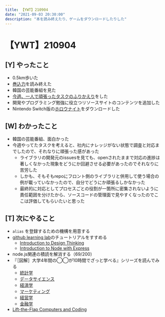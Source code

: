 ```yaml
---
title: 【YWT】210904
date: "2021-09-03 20:30:00"
description: "本を読み終えたり、ゲームをダウンロードしたりした"
---
```


# 【YWT】210904

## [Y] やったこと

- 0.5km歩いた
- [巻込力](https://gist.github.com/LeeDDHH/850bfdb57925f617e180c2fc3179b00a)を読み終えた
- 韓国の芸能番組を見た
- [今週、一人で頑張ったタスクのふりかえり](https://twitter.com/camomile_cafe/status/1433994248429326343)をした
- 開発やプログラミング勉強に役立つリソースサイトのコンテンツを追加した
- Nintendo Switch版の[ホロウナイト](https://store-jp.nintendo.com/list/software/70010000003209.html)をダウンロードした

## [W] わかったこと

- 韓国の芸能番組、面白かった
- 今週やってたタスクを考えると、社内にナレッジがない状態で調査と対応までしたので、それなりに頑張った感があった
  - ライブラリの開発元のissuesを見ても、openされたままで対応の進捗は著しくなかった現象をどうにか回避させる必要があったのでそれなりに苦労した
  - しかも、そもそもrepoにフロント側のライブラリと併用して使う場合の例が載っていなかったので、自分でどうにか頑張るしかなかった
  - 最終的に対応としてプロセスごとの役割が一箇所に密集されないように責任範囲を分けたから、ソースコードの管理面で見やすくなったのでここは評価してもらいたいと思った

## [T] 次にやること

- `alias` を登録するための機構を用意する
- [github learning lab](https://lab.github.com/githubtraining)のチュートリアルをすすめる
  - [Introduction to Design Thinking](https://lab.github.com/githubtraining/introduction-to-design-thinking)
  - [Introduction to Node with Express](https://lab.github.com/everydeveloper/introduction-to-node-with-express)
- node.js関連の積読を解消する（69/200）
- 『［図解］大学4年間の◯◯が10時間でざっと学べる』シリーズを読んでみる
  - [統計学](https://www.amazon.co.jp/dp/B07PXB4NN9)
  - [データサイエンス](https://www.amazon.co.jp/dp/B07XNW3TQM)
  - [経済学](https://www.amazon.co.jp/dp/B01KNLFHH6)
  - [マーケティング](https://www.amazon.co.jp/dp/B07BNC2SV3)
  - [経営学](https://www.amazon.co.jp/dp/B071SKDF3L)
  - [金融学](https://www.amazon.co.jp/dp/B07BB6Z7FW)
- [Lift-the-Flap Computers and Coding](https://www.amazon.co.jp/dp/1409591514)
